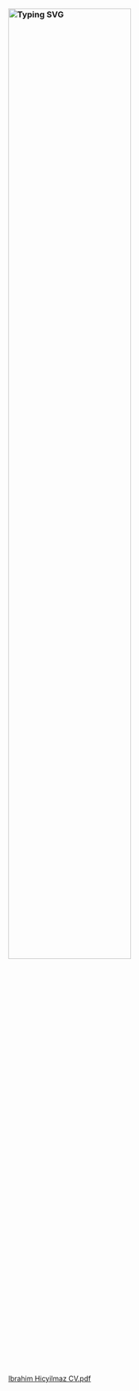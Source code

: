 ### <img width="70%" src="https://readme-typing-svg.herokuapp.com/?font=Fira+Code&pause=1000&color=FF0000&width=435&lines=Hi%20I%20am%20Ibrahim!;Department+of+Computer+Engineering" alt="Typing SVG" />

[Ibrahim Hicyilmaz CV.pdf](https://github.com/IbrahimHicyilmaz/IbrahimHicyilmaz/files/14103714/Ibrahim-Hicylmaz-CV.pdf)
